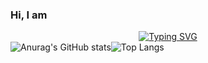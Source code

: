 ### Hi, I am

<div align="center">
  <a href="https://git.io/typing-svg">
    <img src="https://readme-typing-svg.demolab.com?font=Fira+Code&size=40&pause=1000&color=33B1E9&background=B8B8B800&center=true&multiline=true&width=500&height=100&lines=Emerson+Gonz%C3%A1lez+R.;Back-end+Developer" alt="Typing SVG">
  </a>
</div>


<!--
**emersondivB0/emersondivB0** is a ✨ _special_ ✨ repository because its `README.md` (this file) appears on your GitHub profile.

Here are some ideas to get you started:

- 🔭 I’m currently working on ...
- 🌱 I’m currently learning ...
- 👯 I’m looking to collaborate on ...
- 🤔 I’m looking for help with ...
- 💬 Ask me about ...
- 📫 How to reach me: ...
- 😄 Pronouns: ...
- ⚡ Fun fact: ...

<div>
  <img align="left" src="https://github-readme-stats.vercel.app/api?username=emersondivB0&hide=contribs,prs,stars&show_icons=true&theme=transparent" alt="Anurag's GitHub stats">
  <img align="right" src="https://github-readme-stats.vercel.app/api/top-langs/?username=emersondivB0&layout=compact&langs_count=8&card_width=320&theme=transparent" alt="Top Langs">
</div>
-->
<div style="display: flex; align-items: flex-start;">
  <img src="https://github-readme-stats.vercel.app/api?username=emersondivB0&hide=contribs,prs,stars&show_icons=true&theme=transparent" alt="Anurag's GitHub stats" style="height: 200px,width: 59%;">
  <img src="https://github-readme-stats.vercel.app/api/top-langs/?username=emersondivB0&layout=compact&show_icons=true&theme=transparent" alt="Top Langs" style="height: 200px,width: 29%;;">
</div>



